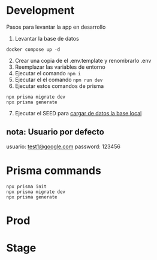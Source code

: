 # Development

Pasos para levantar la app en desarrollo

1. Levantar la base de datos

```
docker compose up -d
```

2. Crear una copia de el .env.template y renombrarlo .env
3. Reemplazar las variables de entorno
4. Ejecutar el comando `npm i`
5. Ejecutar el el comando `npm run dev`
6. Ejecutar estos comandos de prisma

```
npx prisma migrate dev
npx prisma generate
```

7. Ejecutar el SEED para [cargar de datos la base local](localhost:3000/api/seed)

## nota: Usuario por defecto

usuario: test1@google.com
password: 123456

# Prisma commands

```
npx prisma init
npx prisma migrate dev
npx prisma generate
```

# Prod

# Stage
